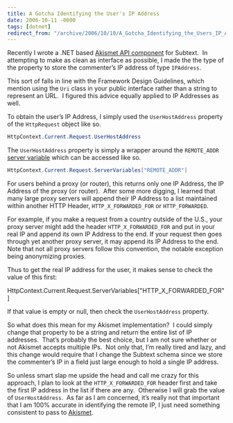 ```yaml
---
title: A Gotcha Identifying the User's IP Address
date: 2006-10-11 -0800
tags: [dotnet]
redirect_from: "/archive/2006/10/10/A_Gotcha_Identifying_the_Users_IP_Address.aspx/"
---
```


Recently I wrote a .NET based [Akismet API
component](https://haacked.com/archive/2006/09/26/Subtext_Akismet_API.aspx "Subtext Akismet API")
for Subtext.  In
attempting to make as clean as interface as possible, I made the the
type of the property to store the commenter’s IP address of type
`IPAddress`.

This sort of falls in line with the Framework Design Guidelines, which
mention using the `Uri` class in your public interface rather than a
string to represent an URL.  I figured this advice equally applied to IP
Addresses as well.

To obtain the user’s IP Address, I simply used the `UserHostAddress`
property of the `HttpRequest` object like so.

```csharp
HttpContext.Current.Request.UserHostAddress
```

The `UserHostAddress` property is simply a wrapper around the
`REMOTE_ADDR` [server
variable](http://www.w3schools.com/asp/coll_servervariables.asp "ASP Server Variables")
which can be accessed like so.

```csharp
HttpContext.Current.Request.ServerVariables["REMOTE_ADDR"]
```

For users behind a proxy (or router), this returns only one IP Address,
the IP Address of the proxy (or router).  After some more digging, I
learned that many large proxy servers will append their IP Address to a
list maintained within another HTTP Header, `HTTP_X_FORWARDED_FOR` or
`HTTP_FORWARDED`.

For example, if you make a request from a country outside of the U.S.,
your proxy server might add the header `HTTP_X_FORWARDED_FOR` and put in
your real IP and append its own IP Address to the end. If your request
then goes through yet another proxy server, it may append its IP Address
to the end.  Note that not all proxy servers follow this convention, the
notable exception being anonymizing proxies.

Thus to get the real IP address for the user, it makes sense to check
the value of this first:

HttpContext.Current.Request.ServerVariables["HTTP\_X\_FORWARDED\_FOR"]

If that value is empty or null, then check the `UserHostAddress`
property.

So what does this mean for my Akismet implementation?  I could simply
change that property to be a string and return the entire list of IP
addresses.  That’s probably the best choice, but I am not sure whether
or not Akismet accepts multiple IPs.  Not only that, I’m really tired
and lazy, and this change would require that I change the Subtext schema
since we store the commenter’s IP in a field just large enough to hold a
single IP address.

So unless smart slap me upside the head and call me crazy for this
approach, I plan to look at the `HTTP_X_FORWARDED_FOR` header first and
take the first IP address in the list if there are any.  Otherwise I
will grab the value of `UserHostAddress`.  As far as I am concerned,
it’s really not that important that I am 100% accurate in identifying
the remote IP, I just need something consistent to pass to
[Akismet](http://akismet.com/ "Akismet").

